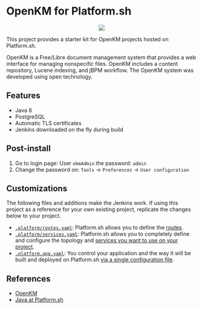 # OpenKM for Platform.sh

<p align="center">
<a href="https://console.platform.sh/projects/create-project/?template=https://raw.githubusercontent.com/platformsh-examples/openkm/master/.platform.template.yaml&utm_campaign=deploy_on_platform?utm_medium=button&utm_source=affiliate_links&utm_content=https://raw.githubusercontent.com/platformsh-examples/openkm/master/.platform.template.yaml" target="_blank" title="Deploy with Platform.sh"><img src="https://platform.sh/images/deploy/deploy-button-lg-blue.svg"></a>
</p>

This project provides a starter kit for OpenKM projects hosted on Platform.sh.


OpenKM is a Free/Libre document management system that provides a web interface for managing nonspecific files. OpenKM includes a content repository, Lucene indexing, and jBPM workflow. The OpenKM system was developed using open technology. 

## Features

* Java 8
* PostgreSQL
* Automatic TLS certificates
* Jenkins downloaded on the fly during build

## Post-install

1. Go to login page: User `okmAdmin`  the password: `admin`
2. Change the password on:  `Tools` -> `Preferences` -> `User configuration`

## Customizations

The following files and additions make the Jenkins work.  If using this project as a reference for your own existing project, replicate the changes below to your project.

* [`.platform/routes.yaml`](.platform/routes.yaml): Platform.sh allows you to define the [routes](https://docs.platform.sh/configuration/routes.html).
* [`.platform/services.yaml`](.platform/services.yaml):  Platform.sh allows you to completely define and configure the topology and [services you want to use on your project](https://docs.platform.sh/configuration/services.html).
* [`.platform.app.yaml`](.platform.app.yaml): You control your application and the way it will be built and deployed on Platform.sh [via a single configuration file](https://docs.platform.sh/configuration/app-containers.html).

## References

* [OpenKM](https://www.openkm.com/)
* [Java at Platform.sh](https://docs.platform.sh/languages/java.html)
